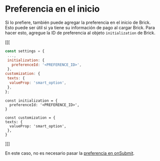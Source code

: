 # Preferencia en el inicio

Si lo prefiere, también puede agregar la preferencia en el inicio de Brick. Esto puede ser útil si ya tiene su información de pago al cargar Brick. Para hacer esto, agregue la ID de preferencia al objeto `initialization` de Brick.

[[[
```Javascript
const settings = {
 ...,
 initialization: {
   preferenceId: '<PREFERENCE_ID>',
 },
customization: {
 texts: {
  valueProp: 'smart_option',
 },
};
```
```react-jsx
const initialization = {
  preferenceId: '<PREFERENCE_ID>',
}

const customization = {
texts: {
  valueProp: 'smart_option',
 },
}
```
]]]

En este caso, no es necesario pasar la [preferencia en onSubmit](/developers/es/docs/checkout-bricks/wallet-brick/advanced-features/preferences).